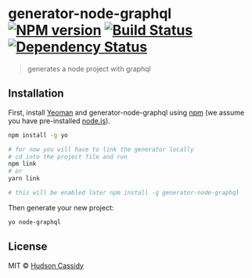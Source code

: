 # generator-node-graphql [![NPM version][npm-image]][npm-url] [![Build Status][travis-image]][travis-url] [![Dependency Status][daviddm-image]][daviddm-url]

> generates a node project with graphql

## Installation

First, install [Yeoman](http://yeoman.io) and generator-node-graphql using [npm](https://www.npmjs.com/) (we assume you have pre-installed [node.js](https://nodejs.org/)).

```bash
npm install -g yo

# for now you will have to link the generator locally
# cd into the project file and run
npm link
# or
yarn link

# this will be enabled later npm install -g generator-node-graphql
```

Then generate your new project:

```bash
yo node-graphql
```

## License

MIT © [Hudson Cassidy]()

[npm-image]: https://badge.fury.io/js/generator-node-graphql.svg
[npm-url]: https://npmjs.org/package/generator-node-graphql
[travis-image]: https://travis-ci.com/CrimsonNynja/generator-node-graphql.svg?branch=master
[travis-url]: https://travis-ci.com/CrimsonNynja/generator-node-graphql
[daviddm-image]: https://david-dm.org/CrimsonNynja/generator-node-graphql.svg?theme=shields.io
[daviddm-url]: https://david-dm.org/CrimsonNynja/generator-node-graphql
